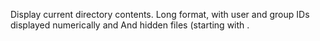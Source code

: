 Display current directory contents. Long format, with user and group IDs displayed numerically and And hidden files (starting with .
